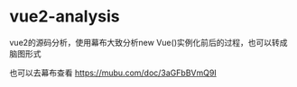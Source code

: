 # vue2-analysis
vue2的源码分析，使用幕布大致分析new Vue()实例化前后的过程，也可以转成脑图形式

也可以去幕布查看 https://mubu.com/doc/3aGFbBVmQ9I
